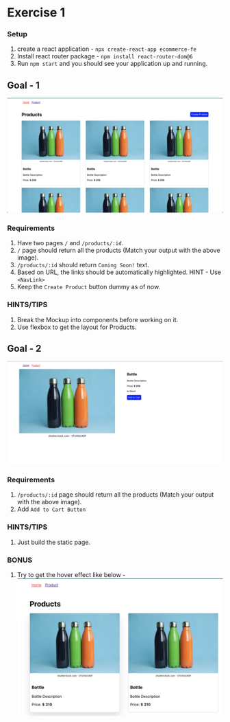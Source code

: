 # Exercise 1


### Setup
1. create a react application - `npx create-react-app ecommerce-fe` 
2. Install react router package - `npm install react-router-dom@6`
3. Run `npm start` and you should see your application up and running.

## Goal - 1
![Goal ](images/e1.png)

### Requirements
1. Have two pages `/` and `/products/:id`.
2. `/` page should return all the products (Match your output with the above image).
3. `/products/:id` should return `Coming Soon!` text.
4. Based on URL, the links should be automatically highlighted. HINT - Use `<NavLink>`
5. Keep the `Create Product` button dummy as of now.

### HINTS/TIPS
1. Break the Mockup into components before working on it.
2. Use flexbox to get the layout for Products.



## Goal - 2
![Goal ](images/e2.png)

### Requirements
1. `/products/:id` page should return all the products (Match your output with the above image).
2. Add `Add to Cart Button`

### HINTS/TIPS
1. Just build the static page.



### BONUS
1. Try to get the hover effect like below - 
![hover-effect ](images/e1-hover.png)
